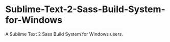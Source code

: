 Sublime-Text-2-Sass-Build-System-for-Windows
============================================

A Sublime Text 2 Sass Build System for Windows users.